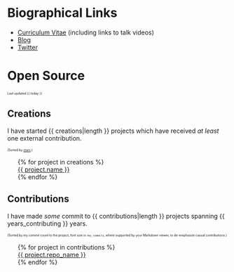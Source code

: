 # Biographical Links
- [Curriculum Vitae](https://www.linkedin.com/in/drbrettcannon/) (including links to talk videos)
- [Blog](https://snarky.ca/)
- [Twitter](https://twitter.com/brettsky/)

# Open Source

<span style="font-size: 50%">Last updated {{ today }}</span>

## Creations
I have started {{ creations|length }} projects which have received _at least_ one external contribution.

<span style="font-size: 50%">(Sorted by [stars](https://docs.github.com/en/github/getting-started-with-github/saving-repositories-with-stars#about-stars).)</span>

<ol style="list-style: none">
{% for project in creations %}
<li><a href="{{ project.url }}">{{ project.name }}</a></li>
{% endfor %}
</ol>

## Contributions
I have made _some_ commit to {{ contributions|length }} projects spanning {{ years_contributing }} years.


<span style="font-size: 50%">(Sorted by my commit count to the project; font size is `√my_commits`, where supported by your Markdown viewer, to
de-emphasize casual contributions.)</span>

<ol style="list-style: none">
{% for project in contributions %}
<li><a href="{{ project.contributions_url }}" style="font-size: {{ sqrt(project.commits) }}pt">{{ project.repo_name }}</a></li>
{% endfor %}
</ol>
